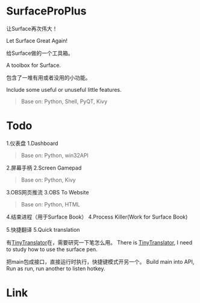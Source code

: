 # SurfaceProPlus

让Surface再次伟大！

Let Surface Great Again!

给Surface做的一个工具箱。

A toolbox for Surface.

包含了一堆有用或者没用的小功能。

Include some useful or unuseful little features.

>Base on: Python, Shell, PyQT, Kivy

# Todo

1.仪表盘
1.Dashboard

>Base on: Python, win32API

2.屏幕手柄
2.Screen Gamepad

>Base on: Python, Kivy

3.OBS网页推流
3.OBS To Website

>Base on: Python, HTML

4.结束进程（用于Surface Book）
4.Process Killer(Work for Surface Book)

5.快捷翻译
5.Quick translation

有[TinyTranslator](https://github.com/BX-NL/TinyTranslator)在，需要研究一下笔怎么用。
There is [TinyTranslator](https://github.com/BX-NL/TinyTranslator), I need to study how to use the surface pen.

把main包成接口，直接运行时执行，快捷键模式开另一个。
Build main into API, Run as run, run another to listen hotkey.

# Link